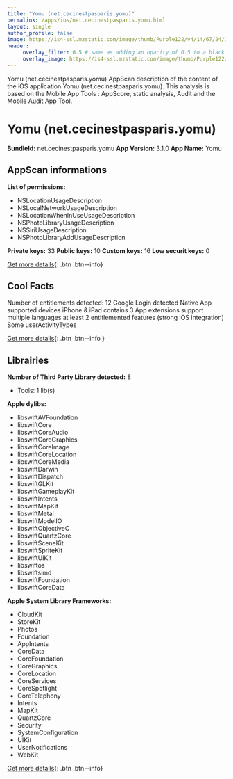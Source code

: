 ```yaml
---
title: "Yomu (net.cecinestpasparis.yomu)"
permalink: /apps/ios/net.cecinestpasparis.yomu.html
layout: single
author_profile: false
image: https://is4-ssl.mzstatic.com/image/thumb/Purple122/v4/14/67/24/1467240f-9014-6bbc-d2a9-a2c89bed1b52/AppIcon-0-0-1x_U007emarketing-0-0-0-7-0-0-sRGB-0-0-0-GLES2_U002c0-512MB-85-220-0-0.png/512x512bb.jpg
header: 
     overlay_filter: 0.5 # same as adding an opacity of 0.5 to a black background
     overlay_image: https://is4-ssl.mzstatic.com/image/thumb/Purple122/v4/14/67/24/1467240f-9014-6bbc-d2a9-a2c89bed1b52/AppIcon-0-0-1x_U007emarketing-0-0-0-7-0-0-sRGB-0-0-0-GLES2_U002c0-512MB-85-220-0-0.png/512x512bb.jpg
---
```

Yomu (net.cecinestpasparis.yomu) AppScan description of the content of the iOS application Yomu (net.cecinestpasparis.yomu). This analysis is based on the Mobile App Tools : AppScore, static analysis, Audit and the Mobile Audit App Tool.

# Yomu (net.cecinestpasparis.yomu)

**BundleId:** net.cecinestpasparis.yomu
**App Version:** 3.1.0
**App Name:** Yomu


## AppScan informations 

**List of permissions:** 
- NSLocationUsageDescription
- NSLocalNetworkUsageDescription
- NSLocationWhenInUseUsageDescription
- NSPhotoLibraryUsageDescription
- NSSiriUsageDescription
- NSPhotoLibraryAddUsageDescription
  
  
**Private keys:** 33
**Public keys:** 10
**Custom keys:** 16
**Low securit keys:** 0
  
[Get more details](/pricing.html){: .btn .btn--info}

## Cool Facts

Number of entitlements detected: 12
Google Login detected
Native App
supported devices iPhone & iPad
contains 3 App extensions
support multiple languages
at least 2 entitlemented features (strong iOS integration)
Some userActivityTypes
  
[Get more details](/pricing.html){: .btn .btn--info }

## Librairies 
**Number of Third Party Library detected:** 8
- Tools: 1 lib(s)


**Apple dylibs:**
- libswiftAVFoundation
- libswiftCore
- libswiftCoreAudio
- libswiftCoreGraphics
- libswiftCoreImage
- libswiftCoreLocation
- libswiftCoreMedia
- libswiftDarwin
- libswiftDispatch
- libswiftGLKit
- libswiftGameplayKit
- libswiftIntents
- libswiftMapKit
- libswiftMetal
- libswiftModelIO
- libswiftObjectiveC
- libswiftQuartzCore
- libswiftSceneKit
- libswiftSpriteKit
- libswiftUIKit
- libswiftos
- libswiftsimd
- libswiftFoundation
- libswiftCoreData


**Apple System Library Frameworks:**
- CloudKit
- StoreKit
- Photos
- Foundation
- AppIntents
- CoreData
- CoreFoundation
- CoreGraphics
- CoreLocation
- CoreServices
- CoreSpotlight
- CoreTelephony
- Intents
- MapKit
- QuartzCore
- Security
- SystemConfiguration
- UIKit
- UserNotifications
- WebKit


  
[Get more details](/pricing.html){: .btn .btn--info}

